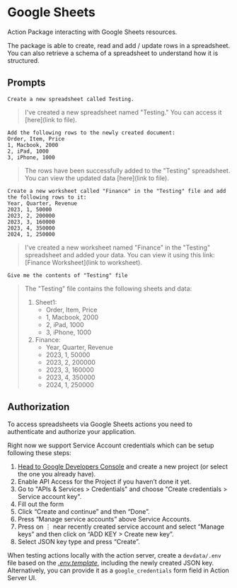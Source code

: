 # Google Sheets

Action Package interacting with Google Sheets resources.

The package is able to create, read and add / update rows in a spreadsheet. You can also retrieve a schema of a spreadsheet to understand how it is structured.

## Prompts

```
Create a new spreadsheet called Testing.
```

> I've created a new spreadsheet named "Testing." You can access it [here](link to file).

```
Add the following rows to the newly created document:
Order, Item, Price
1, Macbook, 2000
2, iPad, 1000
3, iPhone, 1000
```

> The rows have been successfully added to the "Testing" spreadsheet. You can view the updated data [here](link to file).

```
Create a new worksheet called "Finance" in the "Testing" file and add the following rows to it:
Year, Quarter, Revenue
2023, 1, 50000
2023, 2, 200000
2023, 3, 160000
2023, 4, 350000
2024, 1, 250000
```

> I've created a new worksheet named "Finance" in the "Testing" spreadsheet and added your data. You can view it using this link: [Finance Worksheet](link to worksheet).

```
Give me the contents of "Testing" file
```

> The "Testing" file contains the following sheets and data:
>
> 1. Sheet1:
>    * Order, Item, Price
>    * 1, Macbook, 2000
>    * 2, iPad, 1000
>    * 3, iPhone, 1000
> 2. Finance:
>    * Year, Quarter, Revenue
>    * 2023, 1, 50000
>    * 2023, 2, 200000
>    * 2023, 3, 160000
>    * 2023, 4, 350000
>    * 2024, 1, 250000

## Authorization

To access spreadsheets via Google Sheets actions you need to authenticate and authorize your application.

Right now we support Service Account credentials which can be setup following these steps:
1. [Head to Google Developers Console](https://console.cloud.google.com/apis/dashboard) and create a new project (or select the one you already have).
2. Enable API Access for the Project if you haven’t done it yet.
3. Go to "APIs & Services > Credentials" and choose "Create credentials > Service account key".
4. Fill out the form
5. Click “Create and continue” and then “Done”.
6. Press “Manage service accounts” above Service Accounts.
7. Press on ⋮ near recently created service account and select “Manage keys” and then click on “ADD KEY > Create new key”.
8. Select JSON key type and press “Create”.

When testing actions locally with the action server, create a `devdata/.env` file based on the [_.env.template_](devdata/.env.template), including the newly created JSON key. 
Alternatively, you can provide it as a `google_credentials` form field in Action Server UI.
